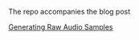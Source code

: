 The repo accompanies the blog post

[Generating Raw Audio Samples](https://medium.com/programming-for-music/generating-raw-audio-samples-f08f3adf73af)
